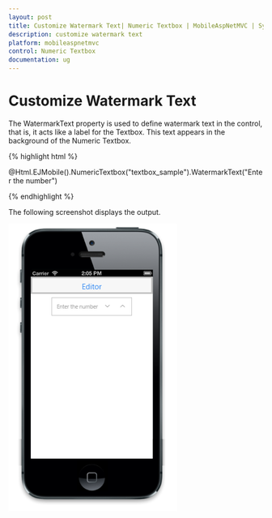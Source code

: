 ```yaml
---
layout: post
title: Customize Watermark Text| Numeric Textbox | MobileAspNetMVC | Syncfusion
description: customize watermark text
platform: mobileaspnetmvc
control: Numeric Textbox
documentation: ug
---
```


# Customize Watermark Text

The WatermarkText property is used to define watermark text in the control, that is, it acts like a label for the Textbox. This text appears in the background of the Numeric Textbox.

{% highlight html %}


@Html.EJMobile().NumericTextbox("textbox_sample").WatermarkText("Enter the number")


{% endhighlight %}

The following screenshot displays the output.

![](Customize-Watermark-Text_images/Customize-Watermark-Text_img1.png)



